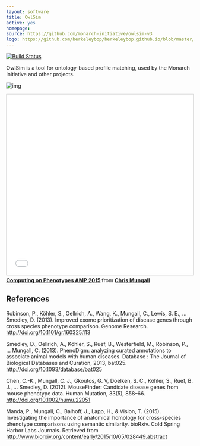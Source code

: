 ```yaml
---
layout: software
title: OwlSim
active: yes
homepage: 
source: https://github.com/monarch-initiative/owlsim-v3
logo: https://github.com/berkeleybop/berkeleybop.github.io/blob/master/software/owlsim/Owlsim-logo%20-%201.jpeg?raw=true
---
```


[![Build Status](https://travis-ci.org/monarch-initiative/owlsim-v3.svg?branch=master)](https://travis-ci.org/monarch-initiative/owlsim-v3)

OwlSim is a tool for ontology-based profile matching, used by the Monarch Initiative and other projects.

![img](http://genome.cshlp.org/content/24/2/340/F2.medium.gif)

<iframe src="//www.slideshare.net/slideshow/embed_code/key/CWzlqRiLwuVITp" width="595" height="485" frameborder="0" marginwidth="0" marginheight="0" scrolling="no" style="border:1px solid #CCC; border-width:1px; margin-bottom:5px; max-width: 100%;" allowfullscreen> </iframe> <div style="margin-bottom:5px"> <strong> <a href="//www.slideshare.net/cmungall/computing-on-phenotypes-amp-2015" title="Computing on Phenotypes AMP 2015" target="_blank">Computing on Phenotypes AMP 2015</a> </strong> from <strong><a href="https://www.slideshare.net/cmungall" target="_blank">Chris Mungall</a></strong> </div>


## References

Robinson, P., Köhler, S., Oellrich, A., Wang, K., Mungall, C., Lewis, S. E., … Smedley, D. (2013). Improved exome prioritization of disease genes through cross species phenotype comparison. Genome Research. http://doi.org/10.1101/gr.160325.113

Smedley, D., Oellrich, A., Köhler, S., Ruef, B., Westerfield, M., Robinson, P., … Mungall, C. (2013). PhenoDigm: analyzing curated annotations to associate animal models with human diseases. Database : The Journal of Biological Databases and Curation, 2013, bat025. http://doi.org/10.1093/database/bat025

Chen, C.-K., Mungall, C. J., Gkoutos, G. V, Doelken, S. C., Köhler, S., Ruef, B. J., … Smedley, D. (2012). MouseFinder: Candidate disease genes from mouse phenotype data. Human Mutation, 33(5), 858–66. http://doi.org/10.1002/humu.22051

Manda, P., Mungall, C., Balhoff, J., Lapp, H., & Vision, T. (2015). Investigating the importance of anatomical homology for cross-species phenotype comparisons using semantic similarity. bioRxiv. Cold Spring Harbor Labs Journals. Retrieved from http://www.biorxiv.org/content/early/2015/10/05/028449.abstract


